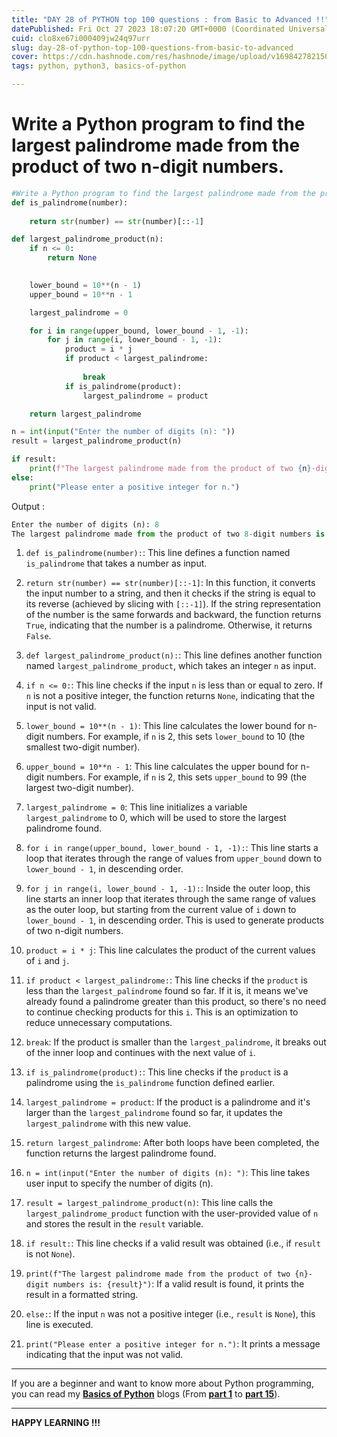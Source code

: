 ```yaml
---
title: "DAY 28 of PYTHON top 100 questions : from Basic to Advanced !!"
datePublished: Fri Oct 27 2023 18:07:20 GMT+0000 (Coordinated Universal Time)
cuid: clo8xe67i000409jw24q97urr
slug: day-28-of-python-top-100-questions-from-basic-to-advanced
cover: https://cdn.hashnode.com/res/hashnode/image/upload/v1698427821503/aea468db-b4e3-47c3-bf71-1313ee9d7d4c.png
tags: python, python3, basics-of-python

---
```


# Write a Python program to find the largest palindrome made from the product of two n-digit numbers.

```python
#Write a Python program to find the largest palindrome made from the product of two n-digit numbers.
def is_palindrome(number):
    
    return str(number) == str(number)[::-1]

def largest_palindrome_product(n):
    if n <= 0:
        return None

    
    lower_bound = 10**(n - 1)
    upper_bound = 10**n - 1

    largest_palindrome = 0

    for i in range(upper_bound, lower_bound - 1, -1):
        for j in range(i, lower_bound - 1, -1):
            product = i * j
            if product < largest_palindrome:
                
                break
            if is_palindrome(product):
                largest_palindrome = product

    return largest_palindrome

n = int(input("Enter the number of digits (n): "))
result = largest_palindrome_product(n)

if result:
    print(f"The largest palindrome made from the product of two {n}-digit numbers is: {result}")
else:
    print("Please enter a positive integer for n.")
```

Output :

```python
Enter the number of digits (n): 8
The largest palindrome made from the product of two 8-digit numbers is: 9999000000009999
```

1. `def is_palindrome(number):`: This line defines a function named `is_palindrome` that takes a number as input.
    
2. `return str(number) == str(number)[::-1]`: In this function, it converts the input number to a string, and then it checks if the string is equal to its reverse (achieved by slicing with `[::-1]`). If the string representation of the number is the same forwards and backward, the function returns `True`, indicating that the number is a palindrome. Otherwise, it returns `False`.
    
3. `def largest_palindrome_product(n):`: This line defines another function named `largest_palindrome_product`, which takes an integer `n` as input.
    
4. `if n <= 0:`: This line checks if the input `n` is less than or equal to zero. If `n` is not a positive integer, the function returns `None`, indicating that the input is not valid.
    
5. `lower_bound = 10**(n - 1)`: This line calculates the lower bound for n-digit numbers. For example, if `n` is 2, this sets `lower_bound` to 10 (the smallest two-digit number).
    
6. `upper_bound = 10**n - 1`: This line calculates the upper bound for n-digit numbers. For example, if `n` is 2, this sets `upper_bound` to 99 (the largest two-digit number).
    
7. `largest_palindrome = 0`: This line initializes a variable `largest_palindrome` to 0, which will be used to store the largest palindrome found.
    
8. `for i in range(upper_bound, lower_bound - 1, -1):`: This line starts a loop that iterates through the range of values from `upper_bound` down to `lower_bound - 1`, in descending order.
    
9. `for j in range(i, lower_bound - 1, -1):`: Inside the outer loop, this line starts an inner loop that iterates through the same range of values as the outer loop, but starting from the current value of `i` down to `lower_bound - 1`, in descending order. This is used to generate products of two n-digit numbers.
    
10. `product = i * j`: This line calculates the product of the current values of `i` and `j`.
    
11. `if product < largest_palindrome:`: This line checks if the `product` is less than the `largest_palindrome` found so far. If it is, it means we've already found a palindrome greater than this product, so there's no need to continue checking products for this `i`. This is an optimization to reduce unnecessary computations.
    
12. `break`: If the product is smaller than the `largest_palindrome`, it breaks out of the inner loop and continues with the next value of `i`.
    
13. `if is_palindrome(product):`: This line checks if the `product` is a palindrome using the `is_palindrome` function defined earlier.
    
14. `largest_palindrome = product`: If the product is a palindrome and it's larger than the `largest_palindrome` found so far, it updates the `largest_palindrome` with this new value.
    
15. `return largest_palindrome`: After both loops have been completed, the function returns the largest palindrome found.
    
16. `n = int(input("Enter the number of digits (n): ")`: This line takes user input to specify the number of digits (n).
    
17. `result = largest_palindrome_product(n)`: This line calls the `largest_palindrome_product` function with the user-provided value of `n` and stores the result in the `result` variable.
    
18. `if result:`: This line checks if a valid result was obtained (i.e., if `result` is not `None`).
    
19. `print(f"The largest palindrome made from the product of two {n}-digit numbers is: {result}")`: If a valid result is found, it prints the result in a formatted string.
    
20. `else:`: If the input `n` was not a positive integer (i.e., `result` is `None`), this line is executed.
    
21. `print("Please enter a positive integer for n.")`: It prints a message indicating that the input was not valid.
    

---

If you are a beginner and want to know more about Python programming, you can read my [**Basics of Python**](https://hashnode.com/post/cleuwavnj008gurnv4fc650hh) blogs (From [**part 1**](https://hashnode.com/post/cleuwavnj008gurnv4fc650hh) to [**part 15**](https://hashnode.com/post/clff4058101hng5nvefv85yzt)).

---

**HAPPY LEARNING !!!**